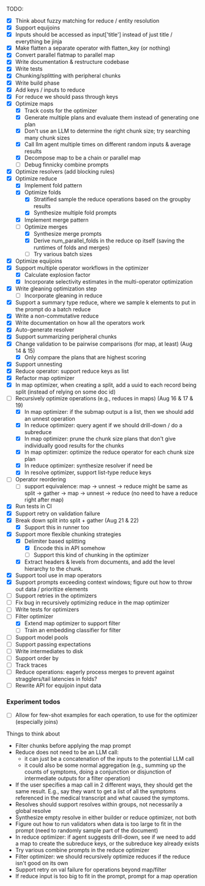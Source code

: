 TODO:

- [x] Think about fuzzy matching for reduce / entity resolution
- [x] Support equijoins
- [x] Inputs should be accessed as input['title'] instead of just title / everything be jinja
- [x] Make flatten a separate operator with flatten_key (or nothing)
- [x] Convert parallel flatmap to parallel map
- [x] Write documentation & restructure codebase
- [x] Write tests
- [x] Chunking/splitting with peripheral chunks
- [x] Write build phase
- [x] Add keys / inputs to reduce
- [x] For reduce we should pass through keys
- [x] Optimize maps
  - [x] Track costs for the optimizer
  - [x] Generate multiple plans and evaluate them instead of generating one plan
  - [x] Don't use an LLM to determine the right chunk size; try searching many chunk sizes
  - [x] Call llm agent multiple times on different random inputs & average results
  - [x] Decompose map to be a chain or parallel map
  - [ ] Debug finnicky combine prompts
- [x] Optimize resolvers (add blocking rules)
- [x] Optimize reduce
  - [x] Implement fold pattern
  - [x] Optimize folds
    - [x] Stratified sample the reduce operations based on the groupby results
    - [x] Synthesize multiple fold prompts
  - [x] Implement merge pattern
  - [ ] Optimize merges
    - [x] Synthesize merge prompts
    - [x] Derive num_parallel_folds in the reduce op itself (saving the runtimes of folds and merges)
    - [ ] Try various batch sizes
- [x] Optimize equijoins
- [x] Support multiple operator workflows in the optimizer
  - [x] Calculate explosion factor
  - [x] Incorporate selectivity estimates in the multi-operator optimization
- [x] Write gleaning optimization step
  - [ ] Incorporate gleaning in reduce
- [x] Support a summary type reduce, where we sample k elements to put in the prompt do a batch reduce
- [x] Write a non-commutative reduce
- [x] Write documentation on how all the operators work
- [x] Auto-generate resolver
- [x] Support summarizing peripheral chunks
- [x] Change validation to be pairwise comparisons (for map, at least) (Aug 14 & 15)
  - [x] Only compare the plans that are highest scoring
- [x] Support unnesting
- [x] Reduce operator: support reduce keys as list
- [x] Refactor map optimizer
- [x] In map optimizer, when creating a split, add a uuid to each record being split (instead of relying on some doc id)
- [ ] Recursively optimize operations (e.g., reduces in maps) (Aug 16 & 17 & 19)
  - [x] In map optimizer: if the submap output is a list, then we should add an unnest operation
  - [x] In reduce optimizer: query agent if we should drill-down / do a subreduce
  - [x] In map optimizer: prune the chunk size plans that don't give individually good results for the chunks
  - [x] In map optimizer: optimize the reduce operator for each chunk size plan
  - [x] In reduce optimizer: synthesize resolver if need be
  - [x] In resolve optimizer, support list-type reduce keys
- [ ] Operator reordering
  - [ ] support equivalence: map -> unnest -> reduce might be same as split -> gather -> map -> unnest -> reduce (no need to have a reduce right after map)
- [x] Run tests in CI
- [x] Support retry on validation failure
- [x] Break down split into split + gather (Aug 21 & 22)
  - [x] Support this in runner too
- [x] Support more flexible chunking strategies
  - [x] Delimiter based splitting
    - [x] Encode this in API somehow
    - [ ] Support this kind of chunking in the optimizer
  - [x] Extract headers & levels from documents, and add the level hierarchy to the chunk.
- [x] Support tool use in map operators
- [x] Support prompts exceeding context windows; figure out how to throw out data / prioritize elements
- [ ] Support retries in the optimizers
- [ ] Fix bug in recursively optimizing reduce in the map optimizer
- [ ] Write tests for optimizers
- [ ] Filter optimizer
  - [x] Extend map optimizer to support filter
  - [ ] Train an embedding classifier for filter
- [ ] Support model pools
- [ ] Support passing expectations
- [ ] Write intermediates to disk
- [ ] Support order by
- [ ] Track traces
- [ ] Reduce operations: eagerly process merges to prevent against stragglers/tail latencies in folds?
- [ ] Rewrite API for equijoin input data

### Experiment todos

- [ ] Allow for few-shot examples for each operation, to use for the optimizer (especially joins)

Things to think about

- Filter chunks before applying the map prompt
- Reduce does not need to be an LLM call:
  - it can just be a concatenation of the inputs to the potential LLM call
  - it could also be some normal aggregation (e.g., summing up the counts of symptoms, doing a conjunction or disjunction of intermediate outputs for a filter operation)
- If the user specifies a map call in 2 different ways, they should get the same result. E.g., say they want to get a list of all the symptoms referenced in the medical transcript and what caused the symptoms.
- Resolves should support resolves within groups, not necessarily a global resolve
- Synthesize empty resolve in either builder or reduce optimizer, not both
- Figure out how to run validators when data is too large to fit in the prompt (need to randomly sample part of the document)
- In reduce optimizer: if agent suggests drill-down, see if we need to add a map to create the subreduce keys, or the subreduce key already exists
- Try various combine prompts in the reduce optimizer
- Filter optimizer: we should recursively optimize reduces if the reduce isn't good on its own
- Support retry on val failure for operations beyond map/filter
- If reduce input is too big to fit in the prompt, prompt for a map operation
